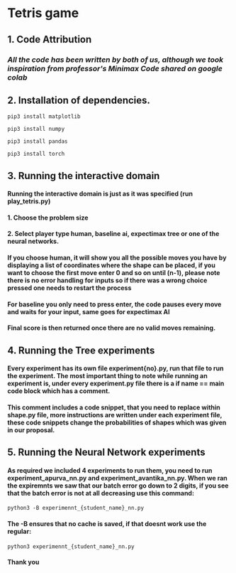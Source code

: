 # Tetris game

## 1. Code Attribution

### _All the code has been written by both of us, although we took inspiration from professor's Minimax Code shared on google colab_

## 2. Installation of dependencies.

``` 
pip3 install matplotlib
 
pip3 install numpy

pip3 install pandas

pip3 install torch
```

## 3. Running the interactive domain

#### Running the interactive domain is just as it was specified (run play_tetris.py)
#### 1. Choose the problem size
#### 2. Select player type human, baseline ai, expectimax tree or one of the neural networks.
#### If you choose human, it will show you all the possible moves you have by displaying a list of coordinates where the shape can be placed, if you want to choose the first move enter 0 and so on until (n-1), please note there is no error handling for inputs so if there was a wrong choice pressed one needs to restart the process
#### For baseline you only need to press enter, the code pauses every move and waits for your input, same goes for expectimax AI

#### Final score is then returned once there are no valid moves remaining.

## 4. Running the Tree experiments

#### Every experiment has its own file experiment{no}.py, run that file to run the experiment. The most important thing to note while running an experiment is, under every experiment.py file there is a if __name__ == main code block which has a comment.

#### This comment includes a code snippet, that you need to replace within shape.py file, more instructions are written under each experiment file, these code snippets change the probabilities of shapes which was given in our proposal.

## 5. Running the Neural Network experiments

#### As required we included 4 experiments to run them, you need to run experiment_apurva_nn.py and experiment_avantika_nn.py. When we ran the expiremnts we saw that our batch error go down to 2 digits, if you see that the batch error is not at all decreasing use this command:

```
python3 -B experimennt_{student_name}_nn.py
```

#### The -B ensures that no cache is saved, if that doesnt work use the regular:

```
python3 experimennt_{student_name}_nn.py
```

#### Thank you


